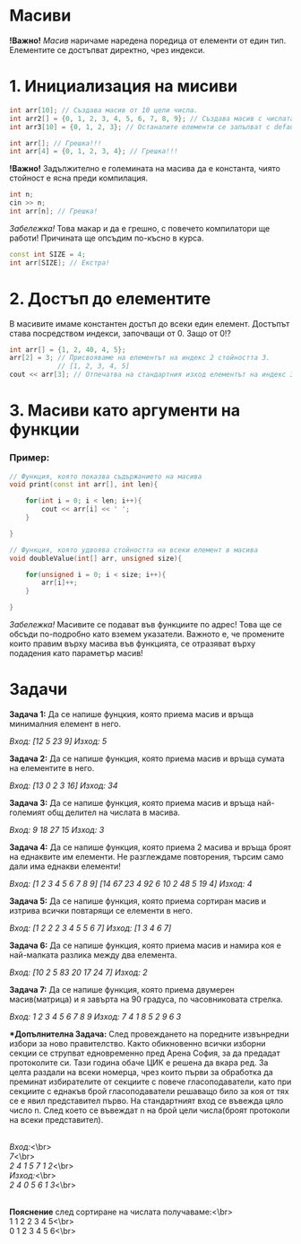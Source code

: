 <h1>Масиви</h1>

**!Важно!** *Масив* наричаме наредена поредица от елементи от един тип. Елементите се достъпват директно, чрез индекси.

<h1>1. Инициализация на мисиви</h1>

```c++
int arr[10]; // Създава масив от 10 цели числа.
int arr2[] = {0, 1, 2, 3, 4, 5, 6, 7, 8, 9}; // Създава масив с числата от 0 до 9.
int arr3[10] = {0, 1, 2, 3}; // Останалите елементи се запълват с default-на стойност

int arr[]; // Грешка!!!
int arr[4] = {0, 1, 2, 3, 4}; // Грешка!!!
```

**!Важно!** Задължително е големината на масива да е константа, чиято стойност е ясна преди компилация.

```c++
int n;
cin >> n;
int arr[n]; // Грешка!
```

*Забележка!* Това макар и да е грешно, с повечето компилатори ще работи! Причината ще опсъдим по-късно в курса.

```c++
const int SIZE = 4;
int arr[SIZE]; // Екстра!
```

<h1>2. Достъп до елементите</h1>
В масивите имаме константен достъп до всеки един елемент. Достъпът става посредством индекси, започващи от 0. Защо от 0!?

```c++
int arr[] = {1, 2, 40, 4, 5};
arr[2] = 3; // Присвояваме на елементът на индекс 2 стойността 3.
            // [1, 2, 3, 4, 5]
cout << arr[3]; // Отпечатва на стандартния изход елементът на индекс 3(4).
```

<h1>3. Масиви като аргументи на функции</h1>

<h3>Пример:</h3>

```c++
// Функция, която показва съдържанието на масива
void print(const int arr[], int len){

    for(int i = 0; i < len; i++){
        cout << arr[i] << ' ';
    }

}

// Функция, която удвоява стойността на всеки елемент в масива
void doubleValue(int[] arr, unsigned size){

    for(unsigned i = 0; i < size; i++){
        arr[i]++;
    }

}
```

*Забележка!* Масивите се подават във функциите по адрес! Това ще се обсъди по-подробно като вземем указатели. Важното е, че промените които правим върху масива във функцията, се отразяват върху подадения като параметър масив!

<h1>Задачи</h1>

**Задача 1:** Да се напише фунцкия, която приема масив и връща минималния елемент в него.

*Вход: [12 5 23 9] Изход: 5*

**Задача 2:** Да се напише функция, която приема масив и връща сумата на елементите в него.

*Вход: [13 0 2 3 16] Изход: 34*

**Задача 3:** Да се напише функция, която приема масив и връща най-големият общ делител на числата в масива.

*Вход: 9 18 27 15 Изход: 3*

**Задача 4:** Да се напише функция, която приема 2 масива и връща броят на еднаквите им елементи. Не разглеждаме повторения, търсим само дали има еднакви елементи!

*Вход: [1 2 3 4 5 6 7 8 9] [14 67 23 4 92 6 10 2 48 5 19 4] Изход: 4*

**Задача 5:** Да се напише функция, която приема сортиран масив и изтрива всички повтарящи се елементи в него.

*Вход: [1 2 2 2 3 4 5 5 6 7] Изход: [1 3 4 6 7]*

**Задача 6:** Да се напише функция, която приема масив и намира коя е най-малката разлика между два елемента.

*Вход: [10 2 5 83 20 17 24 7] Изход: 2*

**Задача 7:** Да се напише функция, която приема двумерен масив(матрица) и я завърта на 90 градуса, по часовниковата стрелка.

*Вход:*
*1 2 3*
*4 5 6*
*7 8 9*
*Изход:*
*7 4 1*
*8 5 2*
*9 6 3*

**\*Допълнителна Задача:** След провеждането на поредните извънредни избори за ново правителство. Както обикновенно всички изборни секции се струпват едновременно пред Арена София, за да предадат протоколите си. Тази година обаче ЦИК е решена да вкара ред. За целта раздали на всеки номерца, чрез които първи за обработка да преминат избирателите от секциите с повече гласоподаватели, като при секциите с еднакъв брой гласоподаватели решаващо било за коя от тях се е явил представител първо.
На стандартният вход се въвежда цяло число n. След което се въвеждат n на брой цели числа(броят протоколи на всеки представител).

<br>*Вход:*<\br>
<br>*7*<\br>
<br>*2 4 1 5 7 1 2*<\br>
<br>*Изход:*<\br>
<br>*2 4 0 5 6 1 3*<\br>

<br>**Пояснение** след сортиране на числата получаваме:<\br>
<br>1 1 2 2 3 4 5<\br>
<br>0 1 2 3 4 5 6<\br>